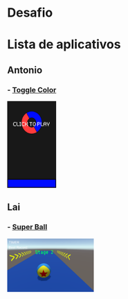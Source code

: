 # Desafio

# Lista de aplicativos 

## Antonio 
### - [Toggle Color](https://play.google.com/store/apps/details?id=com.EH.ToggleColor&hl=pt_BR)
<img src="images/toggle-color.png" height="200">


## Lai 
### - [Super Ball](https://play.google.com/store/apps/details?id=com.lxuancheng.superball&hl=pt_BR)
<img src="images/super-ball.png" width="200">
